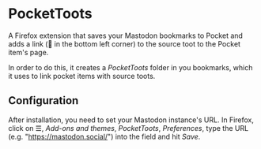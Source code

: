 # PocketToots

A Firefox extension that saves your Mastodon bookmarks to Pocket and adds a
link (🦣 in the bottom left corner) to the source toot to the Pocket item's
page.

In order to do this, it creates a *PocketToots* folder in you bookmarks, which
it uses to link pocket items with source toots.

## Configuration

After installation, you need to set your Mastodon instance's URL. In Firefox,
click on ☰, *Add-ons and themes*, *PocketToots*, *Preferences*, type the URL
(e.g. "https://mastodon.social/") into the field and hit *Save*.
